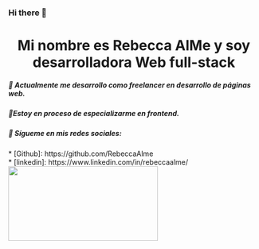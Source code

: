 ### Hi there 👋
<h1 align="center"> Mi  nombre es Rebecca AlMe y soy desarrolladora Web full-stack</h1>


<h5>🔭 Actualmente me desarrollo como freelancer en desarrollo de páginas web.</h5>
<h5>🌱Estoy en proceso de especializarme en frontend.</h5>
<h5>💬 Sígueme en mis redes sociales: </h5>
* [Github]: https://github.com/RebeccaAlme
<br>
* [linkedin]: https://www.linkedin.com/in/rebeccaalme/
<br>

  <img src="https://cdn.pixabay.com/photo/2015/07/17/22/43/student-849822_960_720.jpg" width="300" height="150"/>


<!--
**RebeccaAlme/RebeccaAlme** is a ✨ _special_ ✨ repository because its `README.md` (this file) appears on your GitHub profile.


- 🔭 I’m currently working on ...
- 🌱 I’m currently learning ...
- 👯 I’m looking to collaborate on ...
- 🤔 I’m looking for help with ...
- 💬 Ask me about ...
- 📫 How to reach me: ...
- 😄 Pronouns: ...
- ⚡ Fun fact: ...
-->
